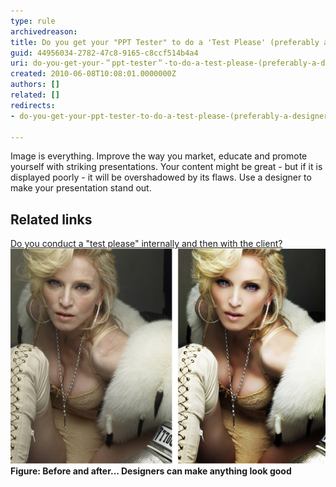```yaml
---
type: rule
archivedreason: 
title: Do you get your "PPT Tester" to do a 'Test Please' (preferably a designer)?
guid: 44956034-2782-47c8-9165-c8ccf514b4a4
uri: do-you-get-your-＂ppt-tester＂-to-do-a-test-please-(preferably-a-designer)
created: 2010-06-08T10:08:01.0000000Z
authors: []
related: []
redirects:
- do-you-get-your-ppt-tester-to-do-a-test-please-(preferably-a-designer)

---
```


Image is everything. Improve the way you market, educate and promote yourself with striking presentations. Your content might be great - but if it is displayed poorly - it will be overshadowed by its flaws. Use a designer to make your presentation stand out.   
<!--endintro-->

## Related links

[Do you conduct a "test please" internally and then with the client?](/conduct-a-test-please-internally-and-then-with-the-client)
![](before_after.jpg)**Figure: Before and after... Designers can make anything look good**
